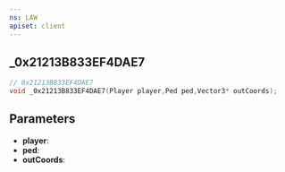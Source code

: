 ```yaml
---
ns: LAW
apiset: client
---
```

## _0x21213B833EF4DAE7

```c
// 0x21213B833EF4DAE7
void _0x21213B833EF4DAE7(Player player,Ped ped,Vector3* outCoords);
```


## Parameters
* **player**:
* **ped**:
* **outCoords**:




